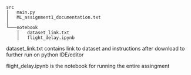 
```
src
│   main.py
│   ML_assignment1_documentation.txt    
│   
└───notebook
    │   dataset_link.txt
    │   flight_delay.ipynb
```


dataset_link.txt contains link to dataset and instructions after download to further run on python IDE/editor

flight_delay.ipynb is the notebook for running the entire assingment
